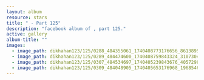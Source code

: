 ```yaml
---
layout: album
resource: stars
title: " - Part 125"
description: "facebook album of , part 125."
active: gallery
album-title: ""
images:
  - image_path: dikhahan123/125/0288_484355061_1740408773176656_8613895378259041167_n.jpg
  - image_path: dikhahan123/125/0289_484474600_1740408759843324_3107304130611720071_n.jpg
  - image_path: dikhahan123/125/0307_484534697_1740405239843676_4057298583927655108_n.jpg
  - image_path: dikhahan123/125/0309_484048905_1740405653176968_196854610743504336_n.jpg
---
```

